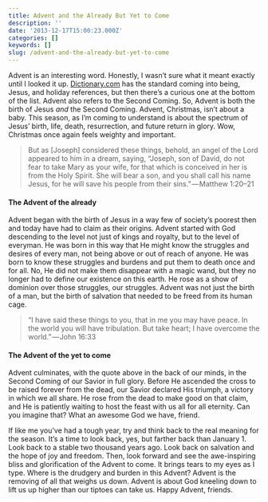 ```yaml
---
title: Advent and the Already But Yet to Come
description: ''
date: '2013-12-17T15:00:23.000Z'
categories: []
keywords: []
slug: /advent-and-the-already-but-yet-to-come
---
```


Advent is an interesting word. Honestly, I wasn’t sure what it meant exactly until I looked it up. [Dictionary.com](http://dictionary.reference.com/browse/advent?s=t) has the standard coming into being, Jesus, and holiday references, but then there’s a curious one at the bottom of the list. Advent also refers to the Second Coming. So, Advent is both the birth of Jesus _and_ the Second Coming. Advent, Christmas, isn’t about a baby. This season, as I’m coming to understand is about the spectrum of Jesus’ birth, life, death, resurrection, and future return in glory. Wow, Christmas once again feels weighty and important.

> But as \[Joseph\] considered these things, behold, an angel of the Lord appeared to him in a dream, saying, “Joseph, son of David, do not fear to take Mary as your wife, for that which is conceived in her is from the Holy Spirit. She will bear a son, and you shall call his name Jesus, for he will save his people from their sins.” — Matthew 1:20–21

#### The Advent of the already

Advent began with the birth of Jesus in a way few of society’s poorest then and today have had to claim as their origins. Advent started with God descending to the level not just of kings and royalty, but to the level of everyman. He was born in this way that He might know the struggles and desires of every man, not being above or out of reach of anyone. He was born to know these struggles and burdens and put them to death once and for all. No, He did not make them disappear with a magic wand, but they no longer had to define our existence on this earth. He rose as a show of dominion over those struggles, our struggles. Advent was not just the birth of a man, but the birth of salvation that needed to be freed from its human cage.

> “I have said these things to you, that in me you may have peace. In the world you will have tribulation. But take heart; I have overcome the world.” — John 16:33

#### The Advent of the yet to come

Advent culminates, with the quote above in the back of our minds, in the Second Coming of our Savior in full glory. Before He ascended the cross to be raised forever from the dead, our Savior declared His triumph, a victory in which we all share. He rose from the dead to make good on that claim, and He is patiently waiting to host the feast with us all for all eternity. Can you imagine that? What an awesome God we have, friend.

If like me you’ve had a tough year, try and think back to the real meaning for the season. It’s a time to look back, yes, but farther back than January 1. Look back to a stable two thousand years ago. Look back on salvation and the hope of joy and freedom. Then, look forward and see the awe-inspiring bliss and glorification of the Advent to come. It brings tears to my eyes as I type. Where is the drudgery and burden in this Advent? Advent is the removing of all that weighs us down. Advent is about God kneeling down to lift us up higher than our tiptoes can take us. Happy Advent, friends.